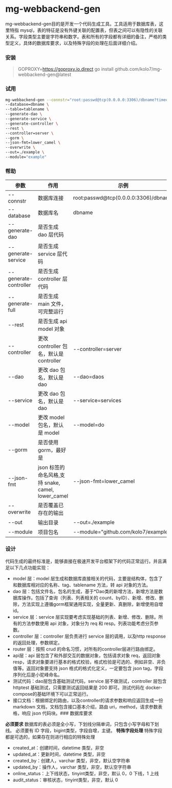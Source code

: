 # mg-webbackend-gen

mg-webbackend-gen目的是开发一个代码生成工具。工具适用于数据库表，这里特指 mysql，表的特征是没有外键关联的配置表，但表之间可以有隐性的关联关系。字段类型主要是字符串和数字。表和所有的字段都有详细的备注，严格的类型定义，具体的数据库要求，以及特殊字段的处理在后面详细介绍。

### 安装

> GOPROXY=https://goproxy.io,direct go install github.com/kolo7/mg-webbackend-gen@latest

### 试用

```bash
mg-webbackend-gen --connstr="root:passwd@tcp(0.0.0.0:3306)/dbname?timeout=5s&readTimeout=5s&writeTimeout=5s&parseTime=true&loc=Local&charset=utf8,utf8mb4" \
--database=dbname \
--table=tablename \
--generate-dao \
--generate-service \
--generate-controller \
--rest \
--controller=server \
--gorm \
--json-fmt=lower_camel \
--overwrite \
--out=./example \
--module="example"
```

### 帮助

| 参数                  | 作用                                               | 示例                                 |
| --------------------- | -------------------------------------------------- | ------------------------------------ |
| --connstr             | 数据库连接                                         | root:passwd@tcp(0.0.0.0:3306)/dbname |
| --database            | 数据库名                                           | dbname                               |
| --generate-dao        | 是否生成 dao 层代码                                |                                      |
| --generate-service    | 是否生成  service 层代码                          |                                      |
| --generate-controller | 是否生成 controller 层代码                         |                                      |
| --generate-full       | 是否生成 main 文件，可完整运行                     |                                      |
| --rest                | 是否生成 api model 对象                            |                                      |
| --controller          | 更改 controller 包名，默认是 controller            | --controller=server                  |
| --dao                 | 更改 dao 包名，默认是 dao                          | --dao=daos                           |
| --service             | 更改 dao 包名，默认是 dao                          | --service=services                   |
| --model               | 更改 model 包名，默认是 model                      | --model=do                           |
| --gorm                | 是否使用gorm，最好是                               |                                      |
| --json-fmt            | json 标签的命名风格,支持 snake, camel, lower_camel | --json-fmt=lower_camel               |
| --overwrite           | 是否覆盖已存在的输出                               |                                      |
| --out                 | 输出目录                                           | --out=./example                      |
| --module              | 项目包名                                           | --module="github.com/kolo7/example"  |

### 设计

代码生成的最终标准是，能够直接在极速开发平台框架下的代码正常运行。并且满足以下几点功能实现：

- model 层：model 层生成和数据库直接相关的代码，主要是结构体，包含了和数据库相对应的名称、tag、tablename 方法，转 api 对象的方法。
- dao 层：包括文件名，包名的生成，基于*Dao类的新增方法，新增方法是数据库操作。包括了查询（列表、列表相关的 count、byID）、新增、修改、删除，方法实现上遵循gorm框架通用实现，全量更新、真删除，新增使用自增 id。
- service 层：service 层实现要考虑实现基础的列表、新增、修改、删除。所有的方法参数使用 api 对象，对象分为 req 和 resp。列表功能考虑分页参数。
- controller 层：controller 层负责进行 service 层的调用，以及http response 的返回处理，参数绑定。
- router 层：按照 crud 的命名习惯，对所有的controller层进行路由绑定。
- api层：api 层包含了和外部交互的数据对象，包括请求对象 req，返回对象resp，请求对象要进行基本的格式校验，格式检验是可选的、例如非空、非负值等。返回对象要支持 json 格式的格式化定义，一定要包含 json tag，字段序列化后是小驼峰命名。
- 测试代码：dao层包含基础测试代码，service 层不做测试，controller 层包含 httptest 基础测试，只需要测试返回结果是 200 即可。测试代码在 docker-compose的基础环境下可以正常运行。
- 接口文档：根据绑定的路由，以及controller的请求参数和响应返回生成一份 markdown 文档，文档包含接口基本介绍，路由 uri，method，请求参数表格，响应 json 代码块。### 数据库要求

**必须要求**
数据库的表必须是全小写，下划线分隔单词，只包含小写字母和下划线。
必须要有 ID 字段，bigint类型，字段自增，主键。
**特殊字段处理**
特殊字段都是可选的，如果存在则进行相应的特殊处理

- created_at：创建时间，datetime 类型，非空
- updated_at：更新时间，datetime 类型，非空
- created_by：创建人，varchar 类型，非空，默认空字符串
- updated_by：操作人，varchar 类型，非空，默认空字符串
- online_status：上下线状态，tinyint类型，非空，默认 0，0 下线，1 上线
- audit_status：审核状态，tinyint类型，非空，默认 0
